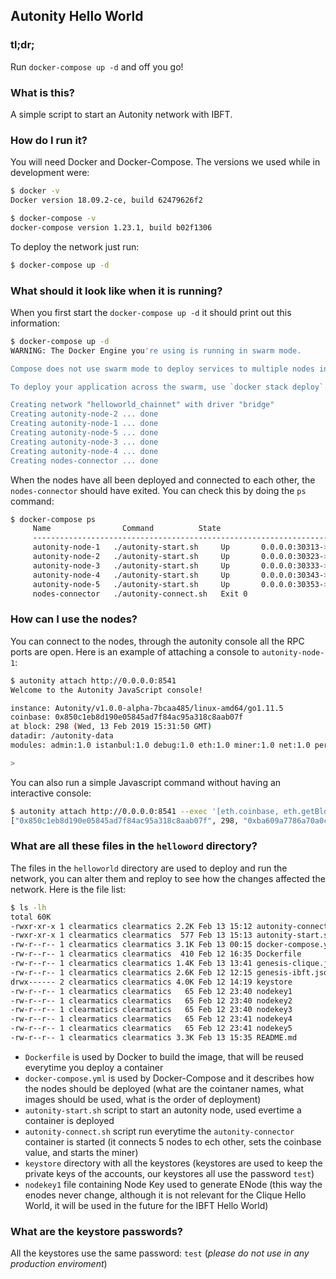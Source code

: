 ## Autonity Hello World

### tl;dr;

Run `docker-compose up -d` and off you go!

### What is this?

A simple script to start an Autonity network with IBFT.

### How do I run it?

You will need Docker and Docker-Compose. The versions we used while in development were:

```bash
$ docker -v
Docker version 18.09.2-ce, build 62479626f2

$ docker-compose -v
docker-compose version 1.23.1, build b02f1306
```

To deploy the network just run:

```bash
$ docker-compose up -d
```

### What should it look like when it is running?

When you first start the `docker-compose up -d` it should print out this information:

```bash
$ docker-compose up -d
WARNING: The Docker Engine you're using is running in swarm mode.

Compose does not use swarm mode to deploy services to multiple nodes in a swarm. All containers will be scheduled on the current node.

To deploy your application across the swarm, use `docker stack deploy`.

Creating network "helloworld_chainnet" with driver "bridge"
Creating autonity-node-2 ... done
Creating autonity-node-1 ... done
Creating autonity-node-5 ... done
Creating autonity-node-3 ... done
Creating autonity-node-4 ... done
Creating nodes-connector ... done
```

When the nodes have all been deployed and connected to each other, the `nodes-connector` should have exited. You can check this by doing the `ps` command:

```bash
$ docker-compose ps
     Name                Command          State                                      Ports
     -----------------------------------------------------------------------------------------------------------------------------
     autonity-node-1   ./autonity-start.sh     Up       0.0.0.0:30313->30303/tcp, 0.0.0.0:30313->30303/udp, 0.0.0.0:8541->8545/tcp
     autonity-node-2   ./autonity-start.sh     Up       0.0.0.0:30323->30303/tcp, 0.0.0.0:30323->30303/udp, 0.0.0.0:8542->8545/tcp
     autonity-node-3   ./autonity-start.sh     Up       0.0.0.0:30333->30303/tcp, 0.0.0.0:30333->30303/udp, 0.0.0.0:8543->8545/tcp
     autonity-node-4   ./autonity-start.sh     Up       0.0.0.0:30343->30303/tcp, 0.0.0.0:30343->30303/udp, 0.0.0.0:8544->8545/tcp
     autonity-node-5   ./autonity-start.sh     Up       0.0.0.0:30353->30303/tcp, 0.0.0.0:30353->30303/udp, 0.0.0.0:8545->8545/tcp
     nodes-connector   ./autonity-connect.sh   Exit 0
```

### How can I use the nodes?

You can connect to the nodes, through the autonity console all the RPC ports are open. Here is an example of attaching a console to `autonity-node-1`:

```bash
$ autonity attach http://0.0.0.0:8541
Welcome to the Autonity JavaScript console!

instance: Autonity/v1.0.0-alpha-7bcaa485/linux-amd64/go1.11.5
coinbase: 0x850c1eb8d190e05845ad7f84ac95a318c8aab07f
at block: 298 (Wed, 13 Feb 2019 15:31:50 GMT)
datadir: /autonity-data
modules: admin:1.0 istanbul:1.0 debug:1.0 eth:1.0 miner:1.0 net:1.0 personal:1.0 rpc:1.0 txpool:1.0 web3:1.0

>
```

You can also run a simple Javascript command without having an interactive console:

```bash
$ autonity attach http://0.0.0.0:8541 --exec '[eth.coinbase, eth.getBlock("latest").number, eth.getBlock("latest").hash, eth.mining]'
["0x850c1eb8d190e05845ad7f84ac95a318c8aab07f", 298, "0xba609a7786a70a0c1be27c3f3325279512c004ba48c3a82e945cc3f45f1d045d", true]
```

### What are all these files in the `helloword` directory?

The files in the `helloworld` directory are used to deploy and run the network, you can alter them and reploy to see how the changes affected the network. Here is the file list:

```bash
$ ls -lh
total 60K
-rwxr-xr-x 1 clearmatics clearmatics 2.2K Feb 13 15:12 autonity-connect.sh
-rwxr-xr-x 1 clearmatics clearmatics  577 Feb 13 15:13 autonity-start.sh
-rw-r--r-- 1 clearmatics clearmatics 3.1K Feb 13 00:15 docker-compose.yml
-rw-r--r-- 1 clearmatics clearmatics  410 Feb 12 16:35 Dockerfile
-rw-r--r-- 1 clearmatics clearmatics 1.4K Feb 13 13:41 genesis-clique.json
-rw-r--r-- 1 clearmatics clearmatics 2.6K Feb 12 12:15 genesis-ibft.json
drwx------ 2 clearmatics clearmatics 4.0K Feb 12 14:19 keystore
-rw-r--r-- 1 clearmatics clearmatics   65 Feb 12 23:40 nodekey1
-rw-r--r-- 1 clearmatics clearmatics   65 Feb 12 23:40 nodekey2
-rw-r--r-- 1 clearmatics clearmatics   65 Feb 12 23:40 nodekey3
-rw-r--r-- 1 clearmatics clearmatics   65 Feb 12 23:41 nodekey4
-rw-r--r-- 1 clearmatics clearmatics   65 Feb 12 23:41 nodekey5
-rw-r--r-- 1 clearmatics clearmatics 3.3K Feb 13 15:35 README.md
```

* `Dockerfile` is used by Docker to build the image, that will be reused everytime you deploy a container
* `docker-compose.yml` is used by Docker-Compose and it describes how the nodes should be deployed (what are the cointaner names, what images should be used, what is the order of deployment)
* `autonity-start.sh` script to start an autonity node, used evertime a container is deployed
* `autonity-connect.sh` script run everytime the `autonity-connector` container is started (it connects 5 nodes to ech other, sets the coinbase value, and starts the miner)
* `keystore` directory with all the keystores (keystores are used to keep the private keys of the accounts, our keystores all use the password `test`)
* `nodekey1` file containing Node Key used to generate ENode (this way the enodes never change, although it is not relevant for the Clique Hello World, it will be used in the future for the IBFT Hello World)

### What are the keystore passwords?

All the keystores use the same password: `test` (*please do not use in any production enviroment*)
